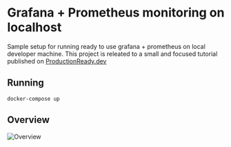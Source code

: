 # Grafana + Prometheus monitoring on localhost
Sample setup for running ready to use grafana + prometheus on local developer machine. This project is releated to a small and focused tutorial published on [ProductionReady.dev](https://productionready.dev)

## Running
```docker-compose up```

## Overview
![Overview](http://www.plantuml.com/plantuml/proxy?src=https://raw.githubusercontent.com/rutkowskij/tutorials/master/localhost-metrics-prometheus/overview.iuml)

